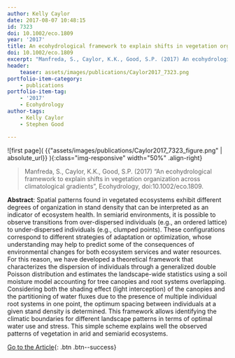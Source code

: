 ```yaml
---
author: Kelly Caylor
date: 2017-08-07 10:48:15
id: 7323
doi: 10.1002/eco.1809
year: '2017'
title: An ecohydrological framework to explain shifts in vegetation organization across climatological gradients
doi: 10.1002/eco.1809
excerpt: "Manfreda, S., Caylor, K.K., Good, S.P. (2017) An ecohydrological framework to explain shifts in vegetation organization across climatological gradients, Ecohydrology, doi:10.1002/eco.1809"
header:
    teaser: assets/images/publications/Caylor2017_7323.png
portfolio-item-category:
    - publications
portfolio-item-tag:
    - '2017'
    - Ecohydrology
author-tags:
    - Kelly Caylor
    - Stephen Good

---
```


![first page]( {{"assets/images/publications/Caylor2017_7323_figure.png" | absolute_url}} ){:class="img-responsive" width="50%" .align-right}


> Manfreda, S., Caylor, K.K., Good, S.P. (2017) “An ecohydrological framework to explain shifts in vegetation organization across climatological gradients”, Ecohydrology, doi:10.1002/eco.1809.


**Abstract**: Spatial patterns found in vegetated ecosystems exhibit different degrees of organization in stand density that can be interpreted as an indicator of ecosystem health. In semiarid environments, it is possible to observe transitions from over-dispersed individuals (e.g., an ordered lattice) to under-dispersed individuals (e.g., clumped points). These configurations correspond to different strategies of adaptation or optimization, whose understanding may help to predict some of the consequences of environmental changes for both ecosystem services and water resources. For this reason, we have developed a theoretical framework that characterizes the dispersion of individuals through a generalized double Poisson distribution and estimates the landscape-wide statistics using a soil moisture model accounting for tree canopies and root systems overlapping. Considering both the shading effect (light interception) of the canopies and the partitioning of water fluxes due to the presence of multiple individual root systems in one point, the optimum spacing between individuals at a given stand density is determined. This framework allows identifying the climatic boundaries for different landscape patterns in terms of optimal water use and stress. This simple scheme explains well the observed patterns of vegetation in arid and semiarid ecosystems.


[Go to the Article](http://onlinelibrary.wiley.com/doi/10.1002/eco.1809/full){: .btn .btn--success}
